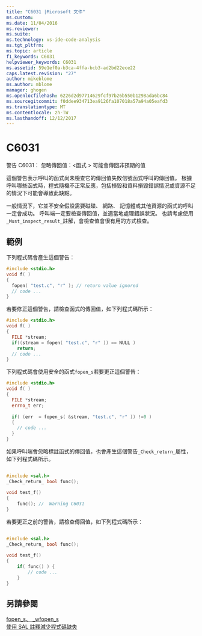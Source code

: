 ```yaml
---
title: "C6031 |Microsoft 文件"
ms.custom: 
ms.date: 11/04/2016
ms.reviewer: 
ms.suite: 
ms.technology: vs-ide-code-analysis
ms.tgt_pltfrm: 
ms.topic: article
f1_keywords: C6031
helpviewer_keywords: C6031
ms.assetid: 59e1ef0a-b3ca-4ffa-bcb3-ad2bd22ece22
caps.latest.revision: "27"
author: mikeblome
ms.author: mblome
manager: ghogen
ms.openlocfilehash: 6226d2d97714629fcf97b26b550b1298ada6bc84
ms.sourcegitcommit: f0ddee934713ea9126fa107018a57a94a05eafd3
ms.translationtype: MT
ms.contentlocale: zh-TW
ms.lasthandoff: 12/12/2017
---
```

# <a name="c6031"></a>C6031
警告 C6031： 忽略傳回值：\<函式 > 可能會傳回非預期的值  
  
 這個警告表示呼叫的函式尚未檢查它的傳回值失敗信號函式呼叫的傳回值。 根據呼叫哪些函式時，程式隨機不正常反應，包括損毀和資料損毀錯誤情況或資源不足的情況下可能會導致此缺點。  
  
 一般情況下，它並不安全假設需要磁碟、 網路、 記憶體或其他資源的函式的呼叫一定會成功。 呼叫端一定要檢查傳回值，並適當地處理錯誤狀況。 也請考慮使用`_Must_inspect_result_`註解，會檢查值會很有用的方式檢查。  
  
## <a name="example"></a>範例  
 下列程式碼會產生這個警告：  
  
```cpp  
#include <stdio.h>  
void f( )  
{  
  fopen( "test.c", "r" ); // return value ignored  
  // code ...  
}  
```  
  
 若要修正這個警告，請檢查函式的傳回值，如下列程式碼所示：  
  
```cpp  
#include <stdio.h>  
void f( )  
{  
  FILE *stream;  
  if((stream = fopen( "test.c", "r" )) == NULL )   
    return;  
  // code ...  
}  
```  
  
 下列程式碼會使用安全的函式`fopen_s`若要更正這個警告：  
  
```cpp  
#include <stdio.h>  
void f( )  
{  
  FILE *stream;  
  errno_t err;  
  
  if( (err  = fopen_s( &stream, "test.c", "r" )) !=0 )  
  {  
    // code ...  
  }  
}  
```  
  
 如果呼叫端會忽略標註函式的傳回值，也會產生這個警告`_Check_return_`屬性，如下列程式碼所示。  
  
```cpp  
  
#include <sal.h>  
_Check_return_ bool func();  
  
void test_f()  
{  
    func(); //  Warning C6031  
}  
```  
  
 若要更正之前的警告，請檢查傳回值，如下列程式碼所示：  
  
```cpp  
  
#include <sal.h>  
_Check_return_ bool func();  
  
void test_f()  
{  
    if( func() ) {  
        // code ...  
    }  
}  
```  
  
## <a name="see-also"></a>另請參閱  
 [fopen_s、 _wfopen_s](/cpp/c-runtime-library/reference/fopen-s-wfopen-s)   
 [使用 SAL 註釋減少程式碼缺失](using-sal-annotations-to-reduce-c-cpp-code-defects.md)   
